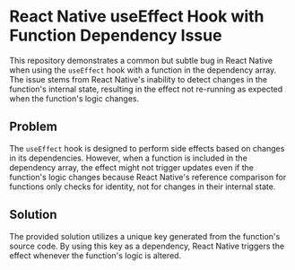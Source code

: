 # React Native useEffect Hook with Function Dependency Issue

This repository demonstrates a common but subtle bug in React Native when using the `useEffect` hook with a function in the dependency array.  The issue stems from React Native's inability to detect changes in the function's internal state, resulting in the effect not re-running as expected when the function's logic changes.

## Problem

The `useEffect` hook is designed to perform side effects based on changes in its dependencies.  However, when a function is included in the dependency array, the effect might not trigger updates even if the function's logic changes because React Native's reference comparison for functions only checks for identity, not for changes in their internal state.

## Solution

The provided solution utilizes a unique key generated from the function's source code. By using this key as a dependency, React Native triggers the effect whenever the function's logic is altered.